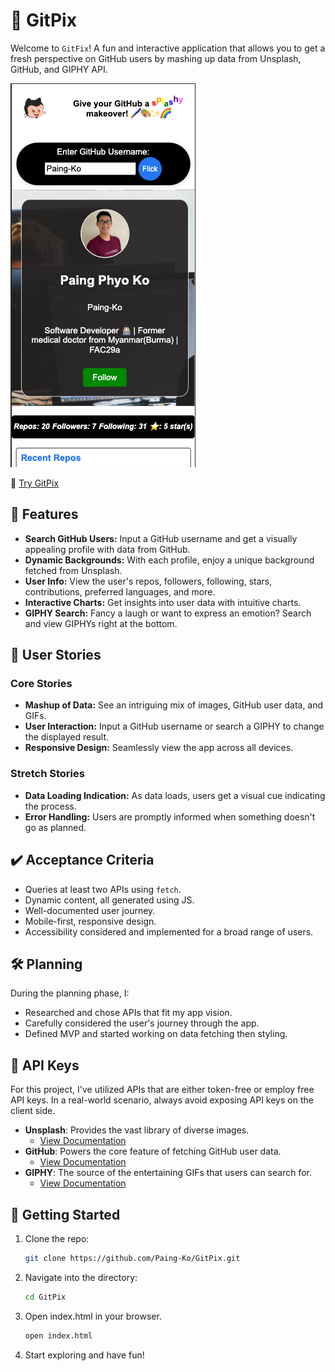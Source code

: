 # 🐙 GitPix

Welcome to `GitFix`! A fun and interactive application that allows you to get a fresh perspective on GitHub users by mashing up data from Unsplash, GitHub, and GIPHY API.

![GitPix App Screenshot](media/Screenshot%202023-10-20%20at%2010.29.50.png)

<!-- You can replace this with a real screenshot of your app -->

🔗 [Try GitPix](https://paing-ko.github.io/GitPix/)

## 🌟 Features

- **Search GitHub Users:** Input a GitHub username and get a visually appealing profile with data from GitHub.
- **Dynamic Backgrounds:** With each profile, enjoy a unique background fetched from Unsplash.
- **User Info:** View the user's repos, followers, following, stars, contributions, preferred languages, and more.
- **Interactive Charts:** Get insights into user data with intuitive charts.
- **GIPHY Search:** Fancy a laugh or want to express an emotion? Search and view GIPHYs right at the bottom.

## 🧠 User Stories

### Core Stories

- **Mashup of Data:** See an intriguing mix of images, GitHub user data, and GIFs.
- **User Interaction:** Input a GitHub username or search a GIPHY to change the displayed result.
- **Responsive Design:** Seamlessly view the app across all devices.

### Stretch Stories

- **Data Loading Indication:** As data loads, users get a visual cue indicating the process.
- **Error Handling:** Users are promptly informed when something doesn't go as planned.

## ✔️ Acceptance Criteria

- Queries at least two APIs using `fetch`.
- Dynamic content, all generated using JS.
- Well-documented user journey.
- Mobile-first, responsive design.
- Accessibility considered and implemented for a broad range of users.

## 🛠️ Planning

During the planning phase, I:

- Researched and chose APIs that fit my app vision.
- Carefully considered the user's journey through the app.
- Defined MVP and started working on data fetching then styling.

## 🔑 API Keys

For this project, I've utilized APIs that are either token-free or employ free API keys. In a real-world scenario, always avoid exposing API keys on the client side.
- **Unsplash**: Provides the vast library of diverse images. 
  - [View Documentation](https://unsplash.com/documentation)
- **GitHub**: Powers the core feature of fetching GitHub user data.
  - [View Documentation](https://docs.github.com/en/rest)
- **GIPHY**: The source of the entertaining GIFs that users can search for.
  - [View Documentation](https://developers.giphy.com/docs/api/)


## 🚀 Getting Started

1. Clone the repo:
   ```bash
   git clone https://github.com/Paing-Ko/GitPix.git
   ```
2. Navigate into the directory:

   ```bash
   cd GitPix
   ```

3. Open index.html in your browser.

   ```bash
   open index.html
   ```

4. Start exploring and have fun!
